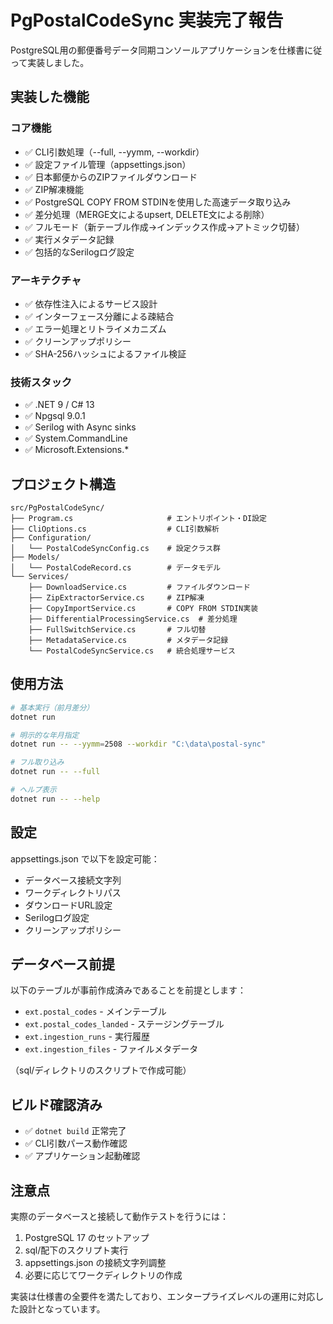 # PgPostalCodeSync 実装完了報告

PostgreSQL用の郵便番号データ同期コンソールアプリケーションを仕様書に従って実装しました。

## 実装した機能

### コア機能
- ✅ CLI引数処理（--full, --yymm, --workdir）
- ✅ 設定ファイル管理（appsettings.json）
- ✅ 日本郵便からのZIPファイルダウンロード
- ✅ ZIP解凍機能
- ✅ PostgreSQL COPY FROM STDINを使用した高速データ取り込み
- ✅ 差分処理（MERGE文によるupsert, DELETE文による削除）
- ✅ フルモード（新テーブル作成→インデックス作成→アトミック切替）
- ✅ 実行メタデータ記録
- ✅ 包括的なSerilogログ設定

### アーキテクチャ
- ✅ 依存性注入によるサービス設計
- ✅ インターフェース分離による疎結合
- ✅ エラー処理とリトライメカニズム
- ✅ クリーンアップポリシー
- ✅ SHA-256ハッシュによるファイル検証

### 技術スタック
- ✅ .NET 9 / C# 13
- ✅ Npgsql 9.0.1
- ✅ Serilog with Async sinks
- ✅ System.CommandLine
- ✅ Microsoft.Extensions.*

## プロジェクト構造

```
src/PgPostalCodeSync/
├── Program.cs                     # エントリポイント・DI設定
├── CliOptions.cs                  # CLI引数解析
├── Configuration/
│   └── PostalCodeSyncConfig.cs    # 設定クラス群
├── Models/
│   └── PostalCodeRecord.cs        # データモデル
└── Services/
    ├── DownloadService.cs         # ファイルダウンロード
    ├── ZipExtractorService.cs     # ZIP解凍
    ├── CopyImportService.cs       # COPY FROM STDIN実装
    ├── DifferentialProcessingService.cs  # 差分処理
    ├── FullSwitchService.cs       # フル切替
    ├── MetadataService.cs         # メタデータ記録
    └── PostalCodeSyncService.cs   # 統合処理サービス
```

## 使用方法

```bash
# 基本実行（前月差分）
dotnet run

# 明示的な年月指定
dotnet run -- --yymm=2508 --workdir "C:\data\postal-sync"

# フル取り込み
dotnet run -- --full

# ヘルプ表示
dotnet run -- --help
```

## 設定

appsettings.json で以下を設定可能：
- データベース接続文字列
- ワークディレクトリパス
- ダウンロードURL設定
- Serilogログ設定
- クリーンアップポリシー

## データベース前提

以下のテーブルが事前作成済みであることを前提とします：
- `ext.postal_codes` - メインテーブル
- `ext.postal_codes_landed` - ステージングテーブル
- `ext.ingestion_runs` - 実行履歴
- `ext.ingestion_files` - ファイルメタデータ

（sql/ディレクトリのスクリプトで作成可能）

## ビルド確認済み

- ✅ `dotnet build` 正常完了
- ✅ CLI引数パース動作確認
- ✅ アプリケーション起動確認

## 注意点

実際のデータベースと接続して動作テストを行うには：
1. PostgreSQL 17 のセットアップ
2. sql/配下のスクリプト実行
3. appsettings.json の接続文字列調整
4. 必要に応じてワークディレクトリの作成

実装は仕様書の全要件を満たしており、エンタープライズレベルの運用に対応した設計となっています。